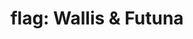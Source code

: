 ---
layout: smileys&emotion
title: "flag: Wallis & Futuna"
emoji: flag_wallis_and_futuna
permalink: 🇼🇫.html
image: assets/img/3moji/flag_wallis_and_futuna.png
---
